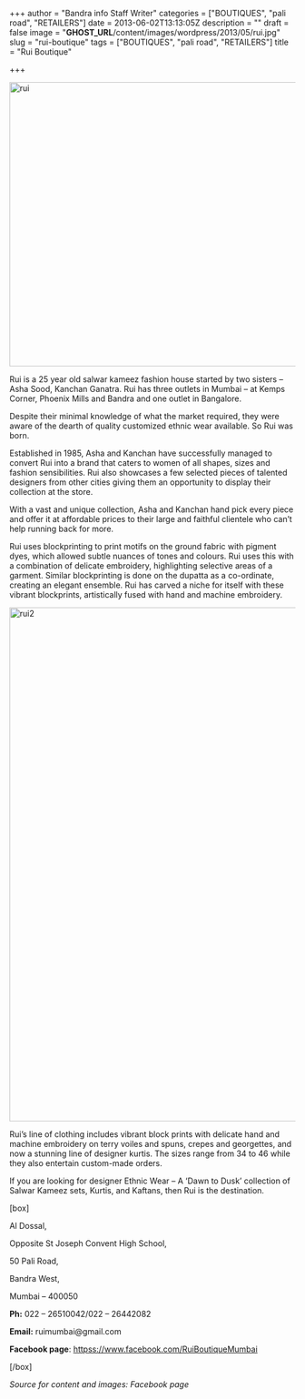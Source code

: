 +++
author = "Bandra info Staff Writer"
categories = ["BOUTIQUES", "pali road", "RETAILERS"]
date = 2013-06-02T13:13:05Z
description = ""
draft = false
image = "__GHOST_URL__/content/images/wordpress/2013/05/rui.jpg"
slug = "rui-boutique"
tags = ["BOUTIQUES", "pali road", "RETAILERS"]
title = "Rui Boutique"

+++


<p><a href="https://i2.wp.com/bandra.info/wp-content/uploads/2013/05/rui.jpg?ssl=1"><img loading="lazy" class="size-full wp-image-1934 aligncenter" alt="rui" src="https://i2.wp.com/bandra.info/wp-content/uploads/2013/05/rui.jpg?resize=600%2C500&#038;ssl=1" width="600" height="500" srcset="https://i2.wp.com/bandra.info/wp-content/uploads/2013/05/rui.jpg?w=600&amp;ssl=1 600w, https://i2.wp.com/bandra.info/wp-content/uploads/2013/05/rui.jpg?resize=300%2C250&amp;ssl=1 300w" sizes="(max-width: 600px) 100vw, 600px" data-recalc-dims="1" /></a></p>
<p>Rui is a 25 year old salwar kameez fashion house started by two sisters &#8211; Asha Sood, Kanchan Ganatra. Rui has three outlets in Mumbai &#8211; at Kemps Corner, Phoenix Mills and Bandra and one outlet in Bangalore.</p>
<p>Despite their minimal knowledge of what the market required, they were aware of the dearth of quality customized ethnic wear available. So Rui was born.</p>
<p>Established in 1985, Asha and Kanchan have successfully managed to convert Rui into a brand that caters to women of all shapes, sizes and fashion sensibilities. Rui also showcases a few selected pieces of talented designers from other cities giving them an opportunity to display their collection at the store.</p>
<p>With a vast and unique collection, Asha and Kanchan hand pick every piece and offer it at affordable prices to their large and faithful clientele who can&#8217;t help running back for more.</p>
<p>Rui uses blockprinting to print motifs on the ground fabric with pigment dyes, which allowed subtle nuances of tones and colours. Rui uses this with a combination of delicate embroidery, highlighting selective areas of a garment. Similar blockprinting is done on the dupatta as a co-ordinate, creating an elegant ensemble. Rui has carved a niche for itself with these vibrant blockprints, artistically fused with hand and machine embroidery.</p>
<p><a href="https://i2.wp.com/bandra.info/wp-content/uploads/2013/05/rui2.jpg?ssl=1"><img loading="lazy" class="size-full wp-image-1935 aligncenter" alt="rui2" src="https://i2.wp.com/bandra.info/wp-content/uploads/2013/05/rui2.jpg?resize=600%2C904&#038;ssl=1" width="600" height="904" srcset="https://i2.wp.com/bandra.info/wp-content/uploads/2013/05/rui2.jpg?w=600&amp;ssl=1 600w, https://i2.wp.com/bandra.info/wp-content/uploads/2013/05/rui2.jpg?resize=199%2C300&amp;ssl=1 199w" sizes="(max-width: 600px) 100vw, 600px" data-recalc-dims="1" /></a></p>
<p>Rui&#8217;s line of clothing includes vibrant block prints with delicate hand and machine embroidery on terry voiles and spuns, crepes and georgettes, and now a stunning line of designer kurtis. The sizes range from 34 to 46 while they also entertain custom-made orders.</p>
<p>If you are looking for designer Ethnic Wear &#8211; A &#8216;Dawn to Dusk&#8217; collection of Salwar Kameez sets, Kurtis, and Kaftans, then Rui is the destination.</p>
<p>[box]</p>
<p>Al Dossal,</p>
<p>Opposite St Joseph Convent High School,</p>
<p>50 Pali Road,</p>
<p>Bandra West,</p>
<p>Mumbai &#8211; 400050</p>
<p><strong>Ph:</strong> 022 – 26510042/022 &#8211; 26442082</p>
<p><b>Email:</b> ruimumbai@gmail.com</p>
<p><strong>Facebook page</strong>: <a href="httpss://www.facebook.com/RuiBoutiqueMumbai">httpss://www.facebook.com/RuiBoutiqueMumbai</a></p>
<p>[/box]</p>
<p><em>Source for content and images: Facebook page</em></p>



